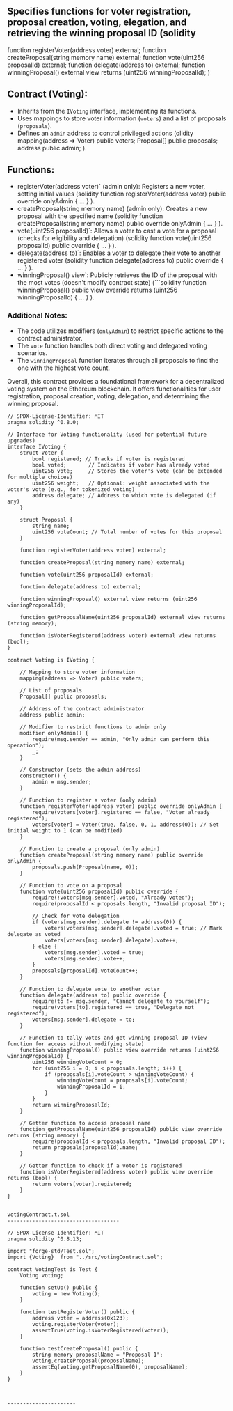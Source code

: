 ## Specifies functions for voter registration, proposal creation, voting, elegation, and retrieving the winning proposal ID (solidity
function registerVoter(address voter) external;
function createProposal(string memory name) external;
function vote(uint256 proposalId) external;
function delegate(address to) external;
function winningProposal() external view returns (uint256 winningProposalId);
)

## Contract (Voting):

* Inherits from the `IVoting` interface, implementing its functions.
* Uses mappings to store voter information (`voters`) and a list of proposals (`proposals`).
* Defines an `admin` address to control privileged actions (olidity
mapping(address => Voter) public voters;
Proposal[] public proposals;
address public admin;
).

## Functions:

* registerVoter(address voter)` (admin only): Registers a new voter, setting initial values (solidity
function registerVoter(address voter) public override onlyAdmin { ... }
).
* createProposal(string memory name) (admin only): Creates a new proposal with the specified name (solidity
function createProposal(string memory name) public override onlyAdmin { ... }
).
* vote(uint256 proposalId)`: Allows a voter to cast a vote for a proposal (checks for eligibility and delegation) (solidity
function vote(uint256 proposalId) public override { ... }
).
* delegate(address to)`: Enables a voter to delegate their vote to another registered voter (solidity
function delegate(address to) public override { ... }
).
* winningProposal() view`: Publicly retrieves the ID of the proposal with the most votes (doesn't modify contract state) (```solidity
function winningProposal() public view override returns (uint256 winningProposalId) { ... }
).

### Additional Notes:

* The code utilizes modifiers (`onlyAdmin`) to restrict specific actions to the contract administrator.
* The `vote` function handles both direct voting and delegated voting scenarios.
* The `winningProposal` function iterates through all proposals to find the one with the highest vote count.

Overall, this contract provides a foundational framework for a decentralized voting system on the Ethereum blockchain. It offers functionalities for user registration, proposal creation, voting, delegation, and determining the winning proposal.



```
// SPDX-License-Identifier: MIT
pragma solidity ^0.8.0;

// Interface for Voting functionality (used for potential future upgrades)
interface IVoting {
    struct Voter {
        bool registered; // Tracks if voter is registered
        bool voted;       // Indicates if voter has already voted
        uint256 vote;     // Stores the voter's vote (can be extended for multiple choices)
        uint256 weight;   // Optional: weight associated with the voter's vote (e.g., for tokenized voting)
        address delegate; // Address to which vote is delegated (if any)
    }

    struct Proposal {
        string name;
        uint256 voteCount; // Total number of votes for this proposal
    }

    function registerVoter(address voter) external;

    function createProposal(string memory name) external;

    function vote(uint256 proposalId) external;

    function delegate(address to) external;

    function winningProposal() external view returns (uint256 winningProposalId);

    function getProposalName(uint256 proposalId) external view returns (string memory);

    function isVoterRegistered(address voter) external view returns (bool);
}

contract Voting is IVoting {

    // Mapping to store voter information
    mapping(address => Voter) public voters;

    // List of proposals
    Proposal[] public proposals;

    // Address of the contract administrator
    address public admin;

    // Modifier to restrict functions to admin only
    modifier onlyAdmin() {
        require(msg.sender == admin, "Only admin can perform this operation");
        _;
    }

    // Constructor (sets the admin address)
    constructor() {
        admin = msg.sender;
    }

    // Function to register a voter (only admin)
    function registerVoter(address voter) public override onlyAdmin {
        require(voters[voter].registered == false, "Voter already registered");
        voters[voter] = Voter(true, false, 0, 1, address(0)); // Set initial weight to 1 (can be modified)
    }

    // Function to create a proposal (only admin)
    function createProposal(string memory name) public override onlyAdmin {
        proposals.push(Proposal(name, 0));
    }

    // Function to vote on a proposal
    function vote(uint256 proposalId) public override {
        require(!voters[msg.sender].voted, "Already voted");
        require(proposalId < proposals.length, "Invalid proposal ID");

        // Check for vote delegation
        if (voters[msg.sender].delegate != address(0)) {
            voters[voters[msg.sender].delegate].voted = true; // Mark delegate as voted
            voters[voters[msg.sender].delegate].vote++;
        } else {
            voters[msg.sender].voted = true;
            voters[msg.sender].vote++;
        }
        proposals[proposalId].voteCount++;
    }

    // Function to delegate vote to another voter
    function delegate(address to) public override {
        require(to != msg.sender, "Cannot delegate to yourself");
        require(voters[to].registered == true, "Delegate not registered");
        voters[msg.sender].delegate = to;
    }

    // Function to tally votes and get winning proposal ID (view function for access without modifying state)
    function winningProposal() public view override returns (uint256 winningProposalId) {
        uint256 winningVoteCount = 0;
        for (uint256 i = 0; i < proposals.length; i++) {
            if (proposals[i].voteCount > winningVoteCount) {
                winningVoteCount = proposals[i].voteCount;
                winningProposalId = i;
            }
        }
        return winningProposalId;
    }

    // Getter function to access proposal name
    function getProposalName(uint256 proposalId) public view override returns (string memory) {
        require(proposalId < proposals.length, "Invalid proposal ID");
        return proposals[proposalId].name;
    }

    // Getter function to check if a voter is registered
    function isVoterRegistered(address voter) public view override returns (bool) {
        return voters[voter].registered;
    }
}


votingContract.t.sol
------------------------------------

// SPDX-License-Identifier: MIT
pragma solidity ^0.8.13;

import "forge-std/Test.sol";
import {Voting}  from "../src/votingContract.sol";

contract VotingTest is Test {
    Voting voting;

    function setUp() public {
        voting = new Voting();
    }

    function testRegisterVoter() public {
        address voter = address(0x123);
        voting.registerVoter(voter);
        assertTrue(voting.isVoterRegistered(voter));
    }

    function testCreateProposal() public {
        string memory proposalName = "Proposal 1";
        voting.createProposal(proposalName);
        assertEq(voting.getProposalName(0), proposalName);
    }
}



----------------------





```


